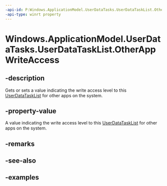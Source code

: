 ```yaml
---
-api-id: P:Windows.ApplicationModel.UserDataTasks.UserDataTaskList.OtherAppWriteAccess
-api-type: winrt property
---
```


<!-- Property syntax.
public UserDataTaskListOtherAppWriteAccess OtherAppWriteAccess { get;  set; }
-->

# Windows.ApplicationModel.UserDataTasks.UserDataTaskList.OtherAppWriteAccess

## -description
Gets or sets a value indicating the write access level to this [UserDataTaskList](userdatatasklist.md) for other apps on the system.

## -property-value
A value indicating the write access level to this [UserDataTaskList](userdatatasklist.md) for other apps on the system.

## -remarks

## -see-also

## -examples
